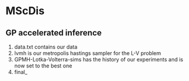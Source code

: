 # MScDis
## GP accelerated inference

1. data.txt contains our data
2. lvmh is our metropolis hastings sampler for the L-V problem
3. GPMH-Lotka-Volterra-sims has the history of our experiments and is now set to the best one
4. final_
